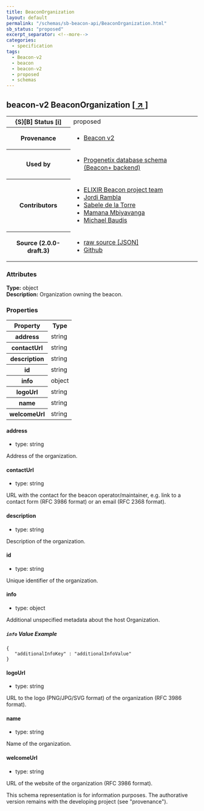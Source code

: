 ```yaml
---
title: BeaconOrganization
layout: default
permalink: "/schemas/sb-beacon-api/BeaconOrganization.html"
sb_status: "proposed"
excerpt_separator: <!--more-->
categories:
  - specification
tags:
  - Beacon-v2
  - beacon
  - beacon-v2
  - proposed
  - schemas
---
```


<div id="schema-header-title">
  <h2><span id="schema-header-title-project">beacon-v2</span> BeaconOrganization <a href="https://github.com/ga4gh-schemablocks/sb-beacon-api" target="_BLANK">[ &nearr; ]</a></h2>
</div>

<table id="schema-header-table">
<tr>
<th>{S}[B] Status <a href="https://schemablocks.org/about/sb-status-levels.html">[i]</a></th>
<td><div id="schema-header-status">proposed</div></td>
</tr>
<tr><th>Provenance</th><td><ul>
<li><a href="https://github.com/ga4gh-beacon/specification-v2">Beacon v2</a></li>
</ul></td></tr>
<tr><th>Used by</th><td><ul>
<li><a href="https://github.com/progenetix/schemas/">Progenetix database schema (Beacon+ backend)</a></li>
</ul></td></tr>


<!--more-->
<tr><th>Contributors</th><td><ul>
<li><a href="https://beacon-project.io/categories/people.html">ELIXIR Beacon project team</a></li>
<li><a href="https://github.com/jrambla">Jordi Rambla</a></li>
<li><a href="https://github.com/sdelatorrep">Sabele de la Torre</a></li>
<li><a href="https://github.com/mamanambiya">Mamana Mbiyavanga</a></li>
<li><a href="https://orcid.org/0000-0002-9903-4248">Michael Baudis</a></li>
</ul></td></tr>
<tr><th>Source (2.0.0-draft.3)</th><td><ul>
<li><a href="current/BeaconOrganization.json" target="_BLANK">raw source [JSON]</a></li>
<li><a href="https://github.com/ga4gh-schemablocks/sb-beacon-api/blob/master/schemas/BeaconOrganization.yaml" target="_BLANK">Github</a></li>
</ul></td></tr>
</table>

<div id="schema-attributes-title"><h3>Attributes</h3></div>

  
__Type:__ object  
__Description:__ Organization owning the beacon.

### Properties

<table id="schema-properties-table">
<tr><th>Property</th><th>Type</th></tr>
<tr><th>address</th><td>string</td></tr>
<tr><th>contactUrl</th><td>string</td></tr>
<tr><th>description</th><td>string</td></tr>
<tr><th>id</th><td>string</td></tr>
<tr><th>info</th><td>object</td></tr>
<tr><th>logoUrl</th><td>string</td></tr>
<tr><th>name</th><td>string</td></tr>
<tr><th>welcomeUrl</th><td>string</td></tr>
</table>


#### address

* type: string

Address of the organization.



#### contactUrl

* type: string

URL with the contact for the beacon operator/maintainer, e.g. link to a contact form (RFC 3986 format) or an email (RFC 2368 format).


#### description

* type: string

Description of the organization.



#### id

* type: string

Unique identifier of the organization.



#### info

* type: object

Additional unspecified metadata about the host Organization.


##### `info` Value Example  

```
{
   "additionalInfoKey" : "additionalInfoValue"
}
```

#### logoUrl

* type: string

URL to the logo (PNG/JPG/SVG format) of the organization (RFC 3986 format).


#### name

* type: string

Name of the organization.



#### welcomeUrl

* type: string

URL of the website of the organization (RFC 3986 format).


<div id="schema-footer"> This schema representation is for information purposes. The authorative  version remains with the developing project (see "provenance"). </div>


